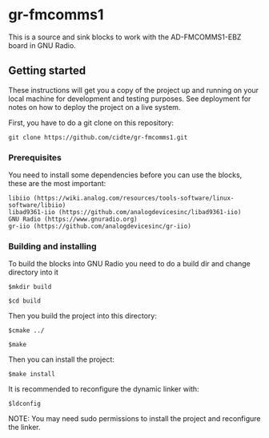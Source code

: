 # gr-fmcomms1
This is a source and sink blocks to work with the AD-FMCOMMS1-EBZ board in GNU Radio.

## Getting started

These instructions will get you a copy of the project up and running on your local machine for development and testing purposes. See deployment for notes on how to deploy the project on a live system.

First, you have to do a git clone on this repository:


```
git clone https://github.com/cidte/gr-fmcomms1.git

```

### Prerequisites
You need to install some dependencies before you can use the blocks, these are the most important:

```
libiio (https://wiki.analog.com/resources/tools-software/linux-software/libiio)
libad9361-iio (https://github.com/analogdevicesinc/libad9361-iio)
GNU Radio (https://www.gnuradio.org)
gr-iio (https://github.com/analogdevicesinc/gr-iio)

```

### Building and installing
To build the blocks into GNU Radio you need to do a build dir and change directory into it


```
$mkdir build

$cd build

```

Then you build the project into this directory:


```
$cmake ../

$make

```

Then you can install the project:


```
$make install

```

It is recommended to reconfigure the dynamic linker with:


```
$ldconfig

```

NOTE: You may need sudo permissions to install the project and reconfigure the linker.


